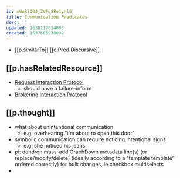 ```yaml
---
id: mWnk7QOJjZVFq8Rv1ynlS
title: Communication Predicates
desc: ''
updated: 1638117014083
created: 1637665938098
---
```


- [[p.similarTo]] [[c.Pred.Discursive]]

## [[p.hasRelatedResource]]

- [Request Interaction Protocol](http://www.fipa.org/specs/fipa00026/SC00026H.html)
  - should have a failure-inform 
- [Brokering Interaction Protocol](http://www.fipa.org/specs/fipa00033/XC00033G.html)

## [[p.thought]]

- what about unintentional communication
  - e.g. overhearing "i'm about to open this door"
- symbolic communication can require noticing intentional signs
  - e.g. she noticed his jeans
- pi: dendron mass-add GraphDown metadata line(s) (or replace/modify/delete) (ideally according to a "template template" ordered correctly) for bulk changes, ie checkbox multiselects
- 
